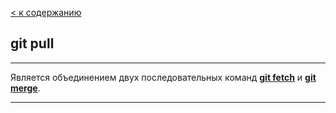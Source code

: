 [< к содержанию](./readme.md)

## **git pull**

---
Является объединением двух последовательных команд [**git fetch**](./fetch.md) и [**git merge**](./merge.md).

---